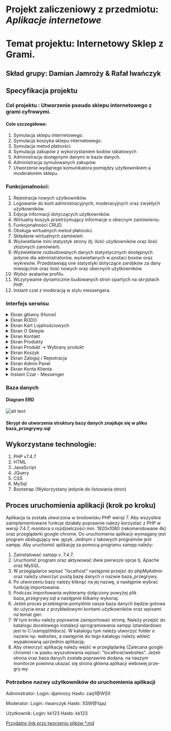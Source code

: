 # Projekt zaliczeniowy z przedmiotu: _**Aplikacje internetowe**_

# Temat projektu: Internetowy Sklep z Grami.
## Skład grupy:  Damian Jamroży & Rafał Iwańczyk
## Specyfikacja projektu
### Cel projektu : Utworzenie pseudo sklepu internetowego z grami cyfrowymi.
#### Cele szczegółowe:
   1. Symulacja sklepu internetowego.
   2. Symulacja koszyka sklepu internetowego.
   3. Symulacja metod płatności.
   4. Symulacja zakupów z wykorzystaniem kodów rabatowych
   5. Administracja dostępnymi danymi w bazie danych.
   6. Administracja symulowanych zakupów.
   7. Utworzenie wydajnego komunikatora pomiędzy użytkownikiem a moderatorem sklepu.


### Funkcjonalności:
   1. Rejestracja nowych użytkowników.
   2. Logowanie do kont administracyjnych, moderacyjnych oraz zwykłych użytkowników.
   3. Edycja informacji dotyczących użytkowników.
   4. Wirtualny koszyk przetrzymujący informacje o obecnym zamówieniu.
   5. Funkcjonalności CRUD.
   6. Obsługa wirtualnych metod płatności.
   7. Składanie wirtualnych zamówień.
   8. Wyświetlanie mini statystyk strony (tj. ilość użytkowników oraz ilość złożonych zamówień).
   9. Wyświetlanie rozbudowanych danych statystycznych dostępnych jedynie dla administratorów, wyświetlanych w postaci boxów oraz wykresów. Przedstawiają one statystyki dotyczące zarobków za dany miesiąc/rok oraz ilość nowych oraz obecnych użytkowników.
   10. Wybór avatarów profilu.
   11. Wczytywanie dynamicznie budowanych stron opartych na skryptach PHP.
   12. Instant czat z moderacją w stylu messengera.



### Interfejs serwisu

   <details>
       <summary>Ekran główny (Home) </summary>
	
![alt text](https://github.com/UR-INF/20-21-ai-projekt-projekt-ai-jamrozy-iwanczyk/blob/main/img/Home1.PNG "Home Page")

           Przedstawiono stronę główną aplikacji (index.php).
	   
   <p>Strona ta zawiera sekcje takie jak: header, baner, content oraz foter. Układ ten jest powielany na większości podstron z wyjątkiem slidera. Jest on ustawiony jako tło baneru, a napisany został w języku CSS. Strona ta dotyczy głównie kwestii wizualnej. Home jest wizytówką każdej strony internetowej i to często od jej wyglądu zależy, czy użytkownik postanowi ją obejrzeć w całości czy też nie. Kolorystycznie nawiązuje do barw neonowych, które są uwielbiane przez większość graczy - czyli grupę docelową symulowanego sklepu.</p>
   
   
   ![alt text](https://github.com/UR-INF/20-21-ai-projekt-projekt-ai-jamrozy-iwanczyk/blob/main/img/Home2.PNG "Home Page - scroll")

           Przedstawiono stronę główną aplikacji (index.php) - scroll.
	   
   <p>Poniżej slidera na stronie startowej wyświetlają się również animowane mini statystyki wirtualnego sklepu, wczytywane z bazy danych. Dotyczą one liczby złożonych zamówień oraz ilości zarejestrowanych użytkowników.</p>
   
   ![alt text](https://github.com/UR-INF/20-21-ai-projekt-projekt-ai-jamrozy-iwanczyk/blob/main/img/Icons.png "Menu Sub-Pages")

           Przedstawiono stronę główną aplikacji (index.php) - menu.
	   
   <p>Na stronie w sekcji header funkcjonuje logo oraz zakładki, umożliwiające łatwe przemieszczanie się pomiędzy różnymi podstronami. Kolor niebieski oznacza obecną stronę, natomiast kolor fioletowy to zakładka po najechaniu kursora myszy..</p>
   
   
   
   </details>
   <details>
       <summary>Ekran RODO</summary>

![alt text](https://github.com/UR-INF/20-21-ai-projekt-projekt-ai-jamrozy-iwanczyk/blob/main/img/RODO.PNG "RODO")

           Przedstawiono stronę RODO (rodo.php).
	   
   <p>Strona ta nie zawiera żadnych funkcjonalności. Jest to jedynie strona opisowa, zawierająca informacje dotyczące RODO.</p>
   </details>
   
   <details>
       <summary>Ekran Kart Lojalnościowych</summary>

![alt text](https://github.com/UR-INF/20-21-ai-projekt-projekt-ai-jamrozy-iwanczyk/blob/main/img/Loyal.PNG "RODO")

           Przedstawiono stronę Kart Lojalnościowych (loyality.php).
	   
   <p>Strona ta nie zawiera żadnych funkcjonalności. Jest to jedynie strona opisowa, zawierająca informacje dotyczące kart lojalnościowych.</p>
   </details>
   
   
<details>
       <summary>Ekran O Sklepie</summary>

![alt text](https://github.com/UR-INF/20-21-ai-projekt-projekt-ai-jamrozy-iwanczyk/blob/main/img/O_sklepie.PNG "O Sklepie")

           Przedstawiono stronę O sklepie (me.php).
	   
   <p>Strona ta nie zawiera żadnych funkcjonalności. Jest to jedynie strona opisowa, umożliwiająca pozyskanie większej ilości informacji dotyczących wirtualnego sklepu. (Funkcja reprezentacyjna).</p>
   </details>
   
   <details>
       <summary>Ekran Kontakt</summary>

![alt text](https://github.com/UR-INF/20-21-ai-projekt-projekt-ai-jamrozy-iwanczyk/blob/main/img/Kontakt.PNG "Kontakt")

           Przedstawiono stronę Kontakt (contact.php).
	   
   <p>Strona ta nie zawiera żadnych funkcjonalności. Jest to jedynie strona opisowa, umożliwiająca pozyskanie większej ilości informacji dotyczących kontaktu z właścicielami sklepu.</p>
   </details>
   
   <details>
       <summary>Ekran Produkty</summary>

![alt text](https://github.com/UR-INF/20-21-ai-projekt-projekt-ai-jamrozy-iwanczyk/blob/main/img/produkty1.PNG "Produkty")

           Przedstawiono stronę produkty (brand.php).
	   
   <p>Na stronie tej wyświetlane są okładki gier sprzedawanych w naszym sklepie. Okładki te przechowywane są w bazie danych za pomocą bloblong. Każda z okładek wczytywana jest w postaci formularza, który ma za zadanie pobrać oraz przesłać id wybranej gry do strony danego produktu. Strona ta jest w 100% generowana na podstawie otrzymanego id. Na górze strony wyświetla się top 6 gier, pod względem sprzedaży.</p>
   
   ![alt text](https://github.com/UR-INF/20-21-ai-projekt-projekt-ai-jamrozy-iwanczyk/blob/main/img/produkty2.PNG "Produkty")

           Przedstawiono stronę produkty (brand.php).
	   
   <p>Poniżej listy bestsellerów znajdują się wszystkie inne gry, dostępne do kupna w bazie danych. Na wszystkie okładki gier, narzucane zostają nazwy platformy wraz z ich ceną dla wyznaczonej gry.</p>

  ![alt text](https://github.com/UR-INF/20-21-ai-projekt-projekt-ai-jamrozy-iwanczyk/blob/main/img/produkty3.1.PNG "Produkty")

           Przedstawiono stronę produkty - wyszukiwarka (brand.php).
	   
   <p>Pod banerem na stronie produktów wyświetlają się dwa przyciski, służące do obsługi wyszukiwarki. Wyszukiwarka ta, przeszukuje nazwy oraz opisy gier w poszukiwaniu wpisów zbliżonych do podanych przez użytkownika. Jeżeli natrafi na podobny rekord to wyświetla go w postaci okładki gry. Jeżeli takowych rekordów jest bardzo dużo to wypisuje 16 najbardziej pasujących gier, a na górze strony podaje liczbę wszystkich pasujących rekordów. </p>
   
   ![alt text](https://github.com/UR-INF/20-21-ai-projekt-projekt-ai-jamrozy-iwanczyk/blob/main/img/produkt3.PNG "Produkty")
  

           Przedstawiono stronę produkty - wyszukiwarka (brand.php).
	   
   <p>Jeżeli użytkownik nie odnalazł pasujących dla niego rekordów może dopisać więcej szczegółów w celu zmniejszenia ilości uzyskanych rekordów lub zwinąć okno wyszukiwarki, klikając na strzałkę, znajdującą się w prawym dolnym rogu ekranu.</p>
   
   </details>
   
   
   <details>
       <summary>Ekran Produkt -> Wybrany produkt</summary>

![alt text](https://github.com/UR-INF/20-21-ai-projekt-projekt-ai-jamrozy-iwanczyk/blob/main/img/Produkt%20v1.PNG "Produkt")
![alt text](https://github.com/UR-INF/20-21-ai-projekt-projekt-ai-jamrozy-iwanczyk/blob/main/img/Produkt%20v2.PNG "Produkt")

           Przedstawiono stronę produkt (product.php).
	   
   <p>Strony produktów są w pełni zautomatyzowane. Zawartość jest generowana na podstawie informacji zawartych w bazie danych. Każda z gier nie posiada osobnej podstrony, co pozwala na wysoką oszczędność pamięciową. Informacje o grze są automatycznie wczytywane do utworzonego wcześniej szablonu graficznego.</p>
   
![alt text](https://github.com/UR-INF/20-21-ai-projekt-projekt-ai-jamrozy-iwanczyk/blob/main/img/Produkt%20v3.PNG "Produkt")

           Przedstawiono stronę produkt (product.php).
	   
   <p>Na podstawie wygenerowanych danych, użytkownik może wybrać odpowiednią konfigurację gry, którą chce nabyć. Musi wybrać odpowiednio platformę, edycję, wersję oraz ilość kopii. Wybór ilości kopii odblokowuje się dopiero po wybraniu platformy, a ich liczba jest zależna od zawartości bazy danych.</p>
   
   
   ![alt text](https://github.com/UR-INF/20-21-ai-projekt-projekt-ai-jamrozy-iwanczyk/blob/main/img/Produkt%20v4.PNG "Produkt")

           Przedstawiono stronę produkt (product.php) - po zatwierdzeniu kupna.
	   
   <p>Po zatwierdzeniu chęci kupna gry, informacje o wyborach użytkownika zostają przesłane do zmiennej sesyjnej, a użytkownik może zadecydować, czy chce przejść do koszyka, czy woli wybrać więcej produktów i przejść do koszyka później.</p>
   
   </details>
   
   
   <details>
       <summary>Ekran Koszyk</summary>

![alt text](https://github.com/UR-INF/20-21-ai-projekt-projekt-ai-jamrozy-iwanczyk/blob/main/img/Koszyk%20v1.PNG "Koszyk")

           Przedstawiono stronę Koszyk (bucket.php) - Pusty.
	   
 <p>Gdy użytkownik nie doda jeszcze produktu (zmienna sesyjna jest pusta), na ekranie wyświetla się odpowiedni komunikat. </p>
 
 
![alt text](https://github.com/UR-INF/20-21-ai-projekt-projekt-ai-jamrozy-iwanczyk/blob/main/img/koszyk2.PNG "Koszyk")

           Przedstawiono stronę Koszyk (bucket.php).
	   
 <p>Gdy koszyk nie jest pusty, użytkownik na ekranie uzyskuje obraz aktualnego zamówienia wraz z jego szczegółami. Jeżeli posiada on kartę lojalnościową, w tym momencie zostają naliczone zniżki do zamówienia, które odejmowane są od ceny dostawy lub sumy zamówienia. </p>
 
 
 ![alt text](https://github.com/UR-INF/20-21-ai-projekt-projekt-ai-jamrozy-iwanczyk/blob/main/img/Koszyk%20v3.PNG "Koszyk")

           Przedstawiono stronę Koszyk (bucket.php).
	   
 <p>Poniżej informacji o zamówieniu, użytkownik ma do wyboru metodę dostawy oraz metodę płatności. Jeżeli użytkownik wybierze produkt w wersji CD-KEY, a w zamówieniu nie ma żadnej gry w wersji pudełkowej, może on wybrać opcję dostawy w wersji CD-KEY’a, który zostanie przesłany na podany adres email. W razie wyboru takowej opcji, w metodzie płatności „Gotówka” ulega zablokowaniu, tak aby użytkownik musiał dokonać płatności w sposób zdalny. Jeżeli natomiast użytkownik wybierze grę w wersji Pudełkowej na liście dotyczącej metody dostawy opcja CD-KEY jest niewidoczna.  </p>
 
  ![alt text](https://github.com/UR-INF/20-21-ai-projekt-projekt-ai-jamrozy-iwanczyk/blob/main/img/Koszyk%20v4.PNG "Koszyk")
  ![alt text](https://github.com/UR-INF/20-21-ai-projekt-projekt-ai-jamrozy-iwanczyk/blob/main/img/Koszyk%20v5.PNG "Koszyk")


           Przedstawiono stronę Koszyk (bucket.php).
	   
 <p>Po wybraniu odpowiedniej metody dostawy, użytkownik otrzymuje różne opcje do wyboru. Przy dostawie „Odbiór w sklepie” użytkownik musi wybrać jedną z istniejących placówek firmy, przy innych metodach musi podać adres dostawy. </p>
 
   ![alt text](https://github.com/UR-INF/20-21-ai-projekt-projekt-ai-jamrozy-iwanczyk/blob/main/img/Koszyk%20v7.PNG "Koszyk")


           Przedstawiono stronę Koszyk (bucket.php).
	   
 <p>Użytkownik, który podał swoje dane podczas konfiguracji konta, bądź uzupełnił je później, za pomocą edycji konta ma dostęp do opcji autouzupełniania. Po kliknięciu przycisku typu radio, w miejsce wymaganych danych, wklejają się podane informacje. Wszystkie podane informacje muszą przejść walidację, tak aby kod pocztowy lub numer telefonu, spełniał wymagania formalne.</p>
 
 ![alt text](https://github.com/UR-INF/20-21-ai-projekt-projekt-ai-jamrozy-iwanczyk/blob/main/img/Koszyk%20v8.PNG "Koszyk")


           Przedstawiono stronę Koszyk - Podsumowanie (sum_bucket.php).
	   
 <p>Po zatwierdzeniu informacji, użytkownik zostaje przekierowany do strony podsumowującej zamówienie. Na stronie tej wyświetlają się wszystkie niezbędne informacje, a poniżej podanych danych, użytkownik musi podać dane (w przypadku metody płatności innej niżeli gotówka). Dane te nie są weryfikowane, gdyż jest to jedynie symulacja sklepu – nie metod płatności.</p>
 
  ![alt text](https://github.com/UR-INF/20-21-ai-projekt-projekt-ai-jamrozy-iwanczyk/blob/main/img/Koszyk%20v9.PNG "Koszyk")


           Przedstawiono stronę Koszyk - Podsumowanie (sum_bucket.php).
	   
 <p>Po potwierdzeniu zamówienia, użytkownik otrzymuje odpowiedni komunikat, a zamówienie zostaje dodane do bazy danych, pomniejszając ilość dostępnych kopii gier, tak aby następny użytkownik nie mógł zamówić gry, która jest już kupiona.</p>
 
 
 
   </details>
   
   <details>
       <summary>Ekran Zaloguj / Rejestracja</summary>

![alt text](https://github.com/UR-INF/20-21-ai-projekt-projekt-ai-jamrozy-iwanczyk/blob/main/img/Logowanie.PNG "Logowanie")

           Przedstawiono stronę Logowania / Rejestracji (login.php).
	   
 <p>Zakładka zaloguj się (przycisk) jest dynamicznie kontrolowana przez status sesji. Gdy użytkownik posiada już konto oraz poprawnie zaloguje się w panelu dostępnym po lewej stronie ekranu. Następuje podmiana przycisku zaloguj się, na przycisk wyloguj się. Po kliknięciu przycisku wyloguj się, sesja zostaje zamknięta, a użytkownik przestaje mieć dostęp do ekranu edycji konta. Zakładka zaloguj się umożliwia również rejestrowanie nowych użytkowników (po prawej stronie). Nowy użytkownik musi podać niezbędne informacje dotyczące swojej osoby. Tj. Imię, Nazwisko, E-mail, Telefon, Login do zakładanego konta oraz hasło, wraz z jego powtórzeniem w celu weryfikacji poprawności składni. Dane te muszą odpowiadać formatowi bazy danych! Np. jeżeli użytkownik poda adres email bez użycia znaku @, otrzyma odpowiedni komunikat błędu walidacji danych. Gdy walidacja przebiegnie poprawnie, dane użytkownika zostają przesłane do bazy danych, a skrypt wysyła go do nowej strony, gdzie jest proszony o uzupełnienie profilu większą ilością danych opcjonalnych (adres, nr konta itd.) Przy czym hasło użytkownika zostaje przesłane metodą haszującą, dzięki czemu niwelujemy możliwość przechwycenia / wycieku haseł użytkowników. </p>
 
 
 
 <summary>Menu po zalogowaniu na konto administracyjne.</summary>

![alt text](https://github.com/UR-INF/20-21-ai-projekt-projekt-ai-jamrozy-iwanczyk/blob/main/img/logowanie%20wszystkie%20ikonki.PNG "Logowanie")

           Przedstawiono stronę Logowania / Rejestracji (login.php) - menu.
	   
 <p>Po zalogowaniu się na górnym menu pojawiają się dodatkowe ikony. Jeżeli użytkownik jest administratorem dostaje on dostęp do konta oraz admin panelu. Jeżeli natomiast jest to zwykły użytkownik to otrzymuje jedynie dostęp do zakładki 'Moje konto'. </p>
 
 ![alt text](https://github.com/UR-INF/20-21-ai-projekt-projekt-ai-jamrozy-iwanczyk/blob/main/img/rejestracja_new.PNG "Konfiguracja")

           Przedstawiono stronę konfiguracyjną (reg_next.php).
	   
 <p>Gdy użytkownik loguje się po raz pierwszy, zostaje przekierowany na stronę konfiguracyjną konta, którą może pominąć. Dane które tam wpisze, zostaną przypisane do jego konta oraz będą dostępne w zakładce „Moje konto”. Służyć one będą autouzupełnianiu danych podczas składania zamówienia. </p>
 
 
   </details>
   
   <details>
       <summary>Ekran Admin Panel</summary>

![alt text](https://github.com/UR-INF/20-21-ai-projekt-projekt-ai-jamrozy-iwanczyk/blob/main/img/admin_panel_stat1.PNG "Admin Panel - ekran główny")
![alt text](https://github.com/UR-INF/20-21-ai-projekt-projekt-ai-jamrozy-iwanczyk/blob/main/img/admin_panel_stat2.PNG "Admin Panel - statystyki")

           Przedstawiono stronę główną 'Admin Panel' (admin.php).
          
<p>Użytkownicy z uprawnieniami administratora mają dostęp do strony Admin Panel, gdzie mają możliwość zarządzania: produktami, użytkownikami, zamówieniami oraz wiadomościami wysyłanymi do moderatorów.</p>
<p>Po wejściu na stronę Admin Panel, użytkownik widzi stronę główną, gdzie znajdują się statystyki generowane dynamicznie w postaci czytelnych wykresów oraz dokładnych informacji, ważnych dla zarządzającego sklepem internetowym</p>
         
<p>Dostępnymi aktualnie statystykami są:
<br>* Zarobki za obecny miesiąc (PLN)
<br>* Zarobki ogólne (PLN)
<br>* Przychód obecnoroczny (PLN)
<br>* Przychód zeszłoroczny (PLN)
<br>* Graf ilustrujący przychody za każdy miesiąc bieżącego roku
<br>* Liczba zarejestrowanych kont
<br>* Liczba administratorów
<br>* Liczba moderatorów
<br>* Liczba użytkowników (wyłączając administratorów i moderatorów)
<br>* Graf ilustrujący liczbę rejestracji kont w każdym miesiącu bieżącego roku
</p>

![alt text](https://github.com/UR-INF/20-21-ai-projekt-projekt-ai-jamrozy-iwanczyk/blob/main/img/admin_panel_men.PNG "Admin Panel - menu")

           Przedstawiono stronę 'Admin Panel' wraz z rozsuwanym menu (admin.php).
          
<p>Panel administratora posiada wysuwane, animowane menu, które jest częściowo responsywne. Pozwala ono na wygodną nawigację pomiędzy podstronami, na których można zarządzać odpowiednimi dziedzinami sklepu.
</p>

![alt text](https://github.com/UR-INF/20-21-ai-projekt-projekt-ai-jamrozy-iwanczyk/blob/main/img/admin_panel_add_game.PNG "Admin Panel - GRY")
![alt text](https://github.com/UR-INF/20-21-ai-projekt-projekt-ai-jamrozy-iwanczyk/blob/main/img/admin_panel_add_game2.PNG "Admin Panel - GRY")

           Przedstawiono stronę 'Admin Panel' pozwalającą dodawać asortyment (admin.php).
          
<p>Administrator ma możliwość dodawania nowej pozycji w sklepie, wypełniając pola opisujące odpowiednio produkt (nazwa gry, opis, PEGI, okładka, czas przejścia, data premiery).
Dodawanie okładki obsługuje mechanizm "drag and drop", który przyśpiesza oraz ułatwia ten proces. Admin ma także możliwość podglądu dodanej przez siebie grafiki, usunięcia jej oraz eksportu do bazy danych (przycisk ten jednak nie został w pełni ukończony z powodu napotkania wielu problemów) 
</p>

![alt text](https://github.com/UR-INF/20-21-ai-projekt-projekt-ai-jamrozy-iwanczyk/blob/main/img/admin_panel_delete_game.PNG "Admin Panel - GRY")

           Przedstawiono stronę 'Admin Panel' pozwalającą usuwać pozycje z asortymentu (admin.php).
          
<p>Administrator ma możliwość usuwania danej pozycji w sklepie oraz usuwania wybranej platformy dla danej gry. Wystarczy wybrać z listy produkt oraz zadecydować jakie działania są potrzebne. 
</p>

![alt text](https://github.com/UR-INF/20-21-ai-projekt-projekt-ai-jamrozy-iwanczyk/blob/main/img/admin_panel_edit_game.PNG "Admin Panel - GRY")

           Przedstawiono stronę 'Admin Panel' pozwalającą edytować pozycje z asortymentu (admin.php).
          
<p>Administrator jest w stanie w bardzo łatwy sposób edytować wszystkie informacje na temat wybranej gry. Po wybraniu pozycji z listy, należy wypełnić te same informacje, co przy dodawaniu nowego produktu.
</p>

![alt text](https://github.com/UR-INF/20-21-ai-projekt-projekt-ai-jamrozy-iwanczyk/blob/main/img/admin_panel_publisher.PNG "Admin Panel - GRY - Wydawcy")

           Przedstawiono stronę 'Admin Panel' pozwalającą na odczytanie wszystkich dostępnych wydawców, których produkty są dostępne w sklepie oraz umożliwienie swobodnej ich modyfikacji (admin.php).
          
<p>Strona wyświetla nazwy wydawców, które pochodzą z bazy danych, w formie tabelarycznej. Na stronie znajduje się paginacja, która ma na celu podniesienie walorów estetycznych oraz użytkowych strony. Poniżej znajdują się pola umożliwiające dodawanie, edycję oraz usunięcie wybranego wydawcy.
</p>

![alt text](https://github.com/UR-INF/20-21-ai-projekt-projekt-ai-jamrozy-iwanczyk/blob/main/img/admin_panel_studio.PNG "Admin Panel - GRY - Studia")

           Przedstawiono stronę 'Admin Panel' pozwalającą na odczytanie wszystkich dostępnych studiów, których produkty są dostępne w sklepie oraz umożliwienie swobodnej ich modyfikacji (admin.php).
          
<p>Strona wyświetla nazwy studiów, które pochodzą z bazy danych, w formie tabelarycznej. Na stronie znajduje się paginacja, która ma na celu podniesienie walorów estetycznych oraz użytkowych strony. Poniżej znajdują się pola umożliwiające dodawanie, edycję oraz usunięcie wybranego studia.
</p>



![alt text](https://github.com/UR-INF/20-21-ai-projekt-projekt-ai-jamrozy-iwanczyk/blob/main/img/admin_panel_edition.PNG "Admin Panel - GRY - edycje")

           Przedstawiono stronę 'Admin Panel' pozwalającą zarządzać edycjami oferowanymi przez sklep (admin.php).
          
<p>Na stronie wyświetlane są informacje na temat edycji. Stworzony sklep ma w domyśle 3 edycje (Podstawową, Gracza oraz Prze-Grywa). Przedstawiona strona pozawala na dodanie kolejnych edycji (wraz z ich benefitami), modyfikację istniejących (oraz ich benefitów), a także na usuwanie całych edycji.
</p>

![alt text](https://github.com/UR-INF/20-21-ai-projekt-projekt-ai-jamrozy-iwanczyk/blob/main/img/admin_panel_version.PNG "Admin Panel - GRY - wersje")

           Przedstawiono stronę 'Admin Panel' pozwalającą zarządzać wersjami oferowanymi przez sklep (admin.php).
          
<p>Na stronie wyświetlane są informacje na temat wersji. Stworzony sklep ma w domyśle 2 wersje (Pudełkową oraz CD-Key). Przedstawiona strona pozawala na dodanie kolejnych wersji, modyfikację istniejących, a także na usuwanie całych edycji.
</p>

![alt text](https://github.com/UR-INF/20-21-ai-projekt-projekt-ai-jamrozy-iwanczyk/blob/main/img/admin_panel_supplie.PNG "Admin Panel - GRY - asortyment")

           Przedstawiono stronę 'Admin Panel' pozwalającą zarządzać zasobami sklepu (admin.php).
          
<p>Na stronie wyświetlane są informacje na temat asortymentu (nazwa gry, dostępne platformy, ceny oraz ilość kopii). Administrator ma możliwość uzupełniania ilości gier na daną platofrmę oraz modyfikację ich cen
</p>

![alt text](https://github.com/UR-INF/20-21-ai-projekt-projekt-ai-jamrozy-iwanczyk/blob/main/img/admin_panel_sell.PNG "Admin Panel - Zamówienia")

           Przedstawiono stronę 'Admin Panel' pozwalającą zarządzać zamówieniami (admin.php).
          
<p>Na stronie wyświetlane są wszystkie informacje na temat złożonych zamówień przez użytkowników. Administator może zmieniać statusy zamówienia (wszystkie zamówienia ze statusem "Dostarczono" lub "Anulowano" trafiają do archiwum) 
</p>

![alt text](https://github.com/UR-INF/20-21-ai-projekt-projekt-ai-jamrozy-iwanczyk/blob/main/img/admin_panel_sell_cd_key.PNG "Admin Panel - Zamówienia - CD-Key")

           Przedstawiono stronę 'Admin Panel' pozwalającą zarządzać zamówieniami wersji CD-Key (admin.php).
          
<p>Na stronie wyświetlane są wszystkie informacje na temat złożonych zamówień wersji CD-Key przez użytkowników. Administator może zmieniać statusy zamówienia (wszystkie zamówienia ze statusem "Dostarczono" lub "Anulowano" trafiają do archiwum) 
</p>

![alt text](https://github.com/UR-INF/20-21-ai-projekt-projekt-ai-jamrozy-iwanczyk/blob/main/img/admin_panel_sell_shop.PNG "Admin Panel - Zamówienia - Sklep")

           Przedstawiono stronę 'Admin Panel' pozwalającą zarządzać zamówieniami, które są dostarczane do sklepu stacjonarnego (admin.php).
          
<p>Na stronie wyświetlane są wszystkie informacje na temat złożonych zamówień, które są dostarczane do sklepu stacjonarnego. Administator może zmieniać statusy zamówienia (wszystkie zamówienia ze statusem "Dostarczono" lub "Anulowano" trafiają do archiwum) 
</p>

![alt text](https://github.com/UR-INF/20-21-ai-projekt-projekt-ai-jamrozy-iwanczyk/blob/main/img/admin_panel_sell_dost.PNG "Admin Panel - Zamówienia - Dostawa")

           Przedstawiono stronę 'Admin Panel' pozwalającą zarządzać zamówieniami, które są dostarczane pod wskazany adres (admin.php).
          
<p>Na stronie wyświetlane są wszystkie informacje na temat złożonych zamówień, które są dostarczane pod wskazany adres. Administator może zmieniać statusy zamówienia (wszystkie zamówienia ze statusem "Dostarczono" lub "Anulowano" trafiają do archiwum) 
</p>

![alt text](https://github.com/UR-INF/20-21-ai-projekt-projekt-ai-jamrozy-iwanczyk/blob/main/img/admin_panel_sell_arch.PNG "Admin Panel - Zamówienia - Archiwum")

           Przedstawiono stronę 'Admin Panel' pozwalającą zarządzać zamówieniami, które są w archiwum (admin.php).
          
<p>Na stronie wyświetlane są wszystkie informacje na temat złożonych zamówień, które mają status "Dostarczono" lub "Anulowano". Administator może zmieniać statusy zamówienia (wszystkie zamówienia ze statusem innym niż "Dostarczono" lub "Anulowano" zostaną przeniesione z archiwum) 
</p>

![alt text](https://github.com/UR-INF/20-21-ai-projekt-projekt-ai-jamrozy-iwanczyk/blob/main/img/admin_panel_mod1.PNG "Admin Panel - Messenger")

           Przedstawiono stronę 'Admin Panel' pozwalającą zarządzać moderatorami (admin.php).
          
<p>Na stronie wyświetlane są wszystkie informacje na temat moderatorów strony, którzy mają pełnią rolę pomocy technicznej oraz informacji dla użytkowników.
</p>

![alt text](https://github.com/UR-INF/20-21-ai-projekt-projekt-ai-jamrozy-iwanczyk/blob/main/img/admin_panel_mod2.PNG "Admin Panel - Messenger")

           Przedstawiono stronę 'Admin Panel' pozwalającą przeglądać wiadomości moderatorów (admin.php).
          
<p>Na stronie wyświetlane są wszystkie informacje na temat konwersaji prowadzonych przez moderatorów strony. Administrator każdą konwersacje może swobodnie przeglądać, jednak nie może odpowiadać na wiadomości, usuwać ich, ani zamykać tematu.
</p>

![alt text](https://github.com/UR-INF/20-21-ai-projekt-projekt-ai-jamrozy-iwanczyk/blob/main/img/admin_panel_mod3.PNG "Admin Panel - Messenger")

           Przedstawiono stronę 'Admin Panel' pozwalającą przeglądać wiadomości moderatorów (admin.php).
          
<p>Przykładowa konwersacja z moderatorem.
</p>

![alt text](https://github.com/UR-INF/20-21-ai-projekt-projekt-ai-jamrozy-iwanczyk/blob/main/img/admin_panel_user.PNG "Admin Panel - Użytkownicy")

           Przedstawiono stronę 'Admin Panel' pozwalającą zarządzać kontami na stronie sklepu (admin.php).
          
<p>Informacje na temat kont wyświetlane są w formie tabelarycznej (zastosowano paginację w celu zwiększenia przejrzystości strony). Niedostępne są jedynie hasła (które są przechowywane w bazie danych za pomocą hashcode w celu podniesienia bezpieczeństwa użytkowników). Poniżej znajdują się opcje edycji typu konta (możliwość nadania uprawień administatora, moderatora lub zwykłego użytkownika), a także możliwość usunięcia konta wybranego użytkownika.</p>


   </details>
   
   <details>
       <summary>Ekran Konta Klienta</summary>

![alt text](https://github.com/UR-INF/20-21-ai-projekt-projekt-ai-jamrozy-iwanczyk/blob/main/img/Moje%20konto%20v1.PNG "Konto")

           Przedstawiono stronę 'Moje konto' (user_account.php).
	   
 <p>Po założeniu konta oraz zalogowaniu się, użytkownik otrzymuje dostęp do własnego konta. W zakładce tej znajdują się skrócone informacje dotyczące danych osobowych oraz zamówień wykonanych przez danego użytkownika. Może on uzyskać takie informacje jak: Imię i Nazwisko, Adres zamieszkania, Kontakt, Nr. Karty kredytowej, Wartość kupionych gier, Ilość dokonanych zamówień oraz ich skrócony opis, a także wygląd oraz opis karty lojalnościowej (o ile użytkownik takową posiada). </p>
 
 
 ![alt text](https://github.com/UR-INF/20-21-ai-projekt-projekt-ai-jamrozy-iwanczyk/blob/main/img/Moje%20konto%20v2.PNG "Konto")

           Przedstawiono stronę 'Moje konto' (user_account.php) - Komunikat edycji konta.
	   
 <p>Użytkownik może również w pełni edytować dane umieszczone na stronie korzystając z symbolu zębatki. Po kliknięciu takowej ikony, użytkownik otrzymuje komunikat z zapytaniem, czy jest pewien, iż chce edytować swoje dane. Po wybraniu opcji Tak, komunikat automatycznie się zamyka, a ekran scrolluje się do końca strony, gdzie odkrywa się nowa opcja edycji konta. </p>
 
  ![alt text](https://github.com/UR-INF/20-21-ai-projekt-projekt-ai-jamrozy-iwanczyk/blob/main/img/Moje%20konto%20v3.PNG "Konto")

           Przedstawiono stronę 'Moje konto' (user_account.php) - Po akceptacji edycji.
	   
	   
	   
  ![alt text](https://github.com/UR-INF/20-21-ai-projekt-projekt-ai-jamrozy-iwanczyk/blob/main/img/Moje%20konto%20v4.PNG "Konto")

           Przedstawiono stronę 'Moje konto' (user_account.php) - Edycja hasła.
	   
 <p>Dostępna jest również opcja edycji hasła do konta użytkownika. Po kliknięciu opcji „Zmień hasło” oraz po zatwierdzeniu wstępnego komunikatu, użytkownik otrzymuje kolejny komunikat, w którym musi podać poprzednie hasło oraz potwierdzić nowe hasło. Jeżeli podane dane przejdą walidację poprawnie, hasło zostanie zmienione, a użytkownik zostanie wylogowany.. </p>
 
 
  ![alt text](https://github.com/UR-INF/20-21-ai-projekt-projekt-ai-jamrozy-iwanczyk/blob/main/img/Moje%20konto%20v5.PNG "Konto")

           Przedstawiono stronę 'Moje konto' (user_account.php) - Edycja avatara.
	   
 <p>Każdy użytkownik ma do wyboru 4 różne avatary. Ilość avatarów, zmienia się wraz ze zdobyciem wyższych poziomów kont lojalnościowych.
<br>- Brak karty = 4 avatary
<br>- Brązowa karta (50 zamówień) = 10 avatarów
<br>- Srebrna karta (100 zamówień) = 20 avatarów
<br>- Złota karta (250 zamówień) = 40 avatarów
<br>- Platynowa karta (500 zamówień) = 60 avatarów
<br>Dodatkowo, użytkownik może otrzymać dostęp do kilku dodatkowych avatarów, jeżeli podczas zakupów użyje odpowiedniego kodu rabatowego.
 </p>
 
 
   ![alt text](https://github.com/UR-INF/20-21-ai-projekt-projekt-ai-jamrozy-iwanczyk/blob/main/img/Moje%20konto%20v6.PNG "Konto")

           Przedstawiono stronę 'Moje konto' (user_account.php) - Zamówienia.
	   
 <p>Po kliknięciu „Zamówienia”, użytkownik może obejrzeć złożone przez siebie zamówienia oraz śledzić ich status. </p>
 
 
   </details>
   
   
   <details>
       <summary>Instant Czat - Messenger</summary>

![alt text](https://github.com/UR-INF/20-21-ai-projekt-projekt-ai-jamrozy-iwanczyk/blob/main/img/messenger1.PNG "messenger")

           Przedstawiono stronę 'Index' (Index.php).
	   
 <p>Dla użytkowników zwykłych typu ‘user’ dostępna jest opcja instant czatu z moderatorem. Jest ona dostępna w postaci kółka w prawym dolnym rogu ekranu. </p>
 
 
![alt text](https://github.com/UR-INF/20-21-ai-projekt-projekt-ai-jamrozy-iwanczyk/blob/main/img/messenger2.PNG "messenger")

           Przedstawiono stronę 'Index' (Index.php) - Otworzenie instant czatu.
	   
 <p>Po kliknięciu na kółko zostaje otwarte okienko rozmowy. Jeżeli użytkownik nie wysłał jeszcze żadnej wiadomości otrzyma on wiadomość standardową. Jak widać wiadomość nie posiada widocznego odbiorcy, gdyż żaden z moderatorów nie został dopasowany do danego użytkownika. </p>
 
  ![alt text](https://github.com/UR-INF/20-21-ai-projekt-projekt-ai-jamrozy-iwanczyk/blob/main/img/messenger3.PNG "messenger")

           Przedstawiono stronę 'Index' (Index.php) - Po wysłaniu wiadomości.
	   
   <p> Po wysłaniu wiadomości, dla użytkownika zostaje przyznany jeden z dostępnych moderatorów. Skrypt, wysyła zapytania do bazy danych i sprawdza który z moderatorów jest obecnie dostępny. Działa to w postaci sprawdzenia czy dany moderator posiada obecnie więcej niżeli 5 oczekujących rozmów. Jeżeli tak się stanie to sprawdza następnego moderatora itd. Jeżeli każdy z moderatorów posiada co najmniej 5 oczekujących wiadomości, system powtarza proces dla liczby 10 rozmów itd. Iterując liczbę wiadomości o 5.</p>
	   
  ![alt text](https://github.com/UR-INF/20-21-ai-projekt-projekt-ai-jamrozy-iwanczyk/blob/main/img/messenger4.PNG "messenger")

           Przedstawiono stronę 'Wiadomości' (messenger_moderator.php).
	   
 <p>Po zalogowaniu się na konto o typie moderatora, na górnym pasku, możemy zauważyć dodatkową opcję jaką jest ‘Wiadomości’. W zakładce tej moderator może odpisywać oczekującym klientom. Jak widać moderator w zakładce ‘Wiadomości’ otrzymuje takie informacje jak: id, imię oraz nazwisko klienta wysyłającego wiadomość oraz treść rozmowy.</p>
 
 
  ![alt text](https://github.com/UR-INF/20-21-ai-projekt-projekt-ai-jamrozy-iwanczyk/blob/main/img/messenger5.PNG "messenger")

           Przedstawiono stronę 'Wiadomości' (messenger_moderator.php) - Zakończenie rozmowy.
	   
 <p>Po zakończeniu rozmowy (rozwiązaniu problemu). Moderator musi zakończyć rozmowę za pośrednictwem przycisku znajdującego się poniżej. Gdy kliknie takową opcję, statusy wiadomości w bazie danych zostają edytowane i przeniesione do archiwum, a moderator (o ile jest ktoś w kolejce) natychmiastowo otrzymuje nowego użytkownika do rozmowy.</p>
 
 
   ![alt text](https://github.com/UR-INF/20-21-ai-projekt-projekt-ai-jamrozy-iwanczyk/blob/main/img/messenger6.PNG "messenger")
   
           Przedstawiono stronę 'Index' (Index.php) - Odpowiedź dla usera.
	   
	   
 <p>Jak widać na powyższym screenie użytkownik otrzymał odpowiedź od moderatora.</p>
 
 
   </details>
   
   
         
### Baza danych
####	Diagram ERD
![alt text](https://github.com/UR-INF/20-21-ai-projekt-projekt-ai-jamrozy-iwanczyk/blob/main/img/ERD.png "Diagram ERD")

####	Skrypt do utworzenia struktury bazy danych znajduje się w pliku baza_przegrywy.sql

## Wykorzystane technologie:
1.	PHP v7.4.7
2.	HTML
3.	JavaScript
4.	JQuery
5.	CSS
6.	MySql
7.	Bootstrap (Wykorzystany jedynie do listowania stron)

## Proces uruchomienia aplikacji (krok po kroku)

Aplikacja ta została utworzona w środowisku PHP wersji 7. Aby wszystkie zaimplementowane funkcje działały poprawnie należy korzystać z PHP w wersji 7.4.7, monitora o rozdzielczości min. 1920x1080 (rekomendowane 4k) oraz przeglądarki google chrome.
Do uruchomienia aplikacji wymagany jest program obsługujący ww. język. Jednym z takowych programów jest xampp.
Aby uruchomić aplikację za pomocą programu xampp należy:
1. Zainstalować xampp v. 7.4.7.
2. Uruchomić program oraz aktywować dwie pierwsze opcje tj. Apache oraz MySQL.
3. W przeglądarce wpisać "localhost" następnie przejść do phpMyAdmin oraz należy utworzyć pustą bazę danych o nazwie baza_przegrywy.
4. Po utworzeniu bazy należy kliknąć na jej nazwę, a następnie wybrać funkcję importowania.
5. Podczas importowania wybieramy dołączony powyżej plik baza_przegrywy.sql a następnie klikamy wykonaj.
6. Jeżeli proces przebiegnie pomyślnie nasza baza danych będzie gotowa do użycia wraz z przykładowymi kontami użytkowników oraz wpisami na temat gier.
7. W tym kroku należy poprawnie zaimportować stronę. Należy przejść do katalogu docelowego instalacji oprogramowania xampp (standardowo jest to C:\xampp\htdocs). W katalogu tym należy utworzyć folder o nazwie np. websites, a następnie do tego katalogu należy wkleić wypakowaną uprzednio aplikację.
8. Aby otworzyć aplikację należy wejść w przeglądarkę (Zalecana google chrome) i w pasku wyszukiwania wpisać: "localhost/websites". Jeżeli strona oraz baza danych została poprawnie dodana, na naszym monitorze powinna ukazać się strona główna aplikacji webowej prze-gry.wy.

### Potrzebne nazwy użytkowników do uruchomienia aplikacji
Administrator:
Login: djamrozy
Hasło: zaq1@WSX

Moderator:
Login: riwanczyk
Hasło: XSW@1qaz

Użytkownik:
Login: kk123
Hasło: kk123


[Przydatny link przy tworzeniu plików *.md ](https://github.com/adam-p/markdown-here/wiki/Markdown-Cheatsheet)

[logo]: https://gallery.dpcdn.pl/imgc/UGC/34567/g_-_960x640_-_s_x20131110194052_0.jpg "Strona główna"
